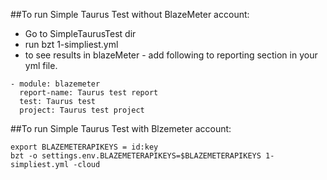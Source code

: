 
##To run Simple Taurus Test without BlazeMeter account:
- Go to SimpleTaurusTest dir
- run bzt 1-simpliest.yml
- to see results in blazeMeter - add following to reporting section in your yml file.

```
- module: blazemeter
  report-name: Taurus test report
  test: Taurus test
  project: Taurus test project
```

##To run Simple Taurus Test with Blzemeter account:

```
export BLAZEMETERAPIKEYS = id:key
bzt -o settings.env.BLAZEMETERAPIKEYS=$BLAZEMETERAPIKEYS 1-simpliest.yml -cloud
```